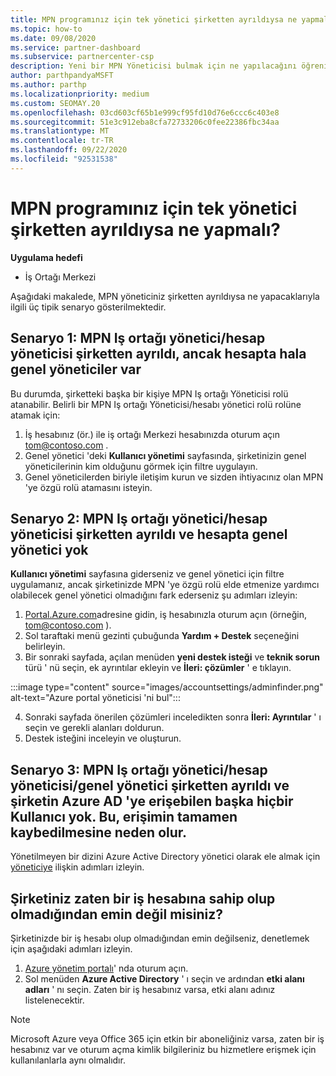 ```yaml
---
title: MPN programınız için tek yönetici şirketten ayrıldıysa ne yapmalı?
ms.topic: how-to
ms.date: 09/08/2020
ms.service: partner-dashboard
ms.subservice: partnercenter-csp
description: Yeni bir MPN Yöneticisi bulmak için ne yapılacağını öğrenin veya şirketinizin genel yöneticisinden yardım alın. Ayrıca, yeni bir Iş ortağı merkezi genel Yöneticisi ekleme hakkında bilgi edinin.
author: parthpandyaMSFT
ms.author: parthp
ms.localizationpriority: medium
ms.custom: SEOMAY.20
ms.openlocfilehash: 03cd603cf65b1e999cf95fd10d76e6ccc6c403e8
ms.sourcegitcommit: 51e3c912eba8cfa72733206c0fee22386fbc34aa
ms.translationtype: MT
ms.contentlocale: tr-TR
ms.lasthandoff: 09/22/2020
ms.locfileid: "92531538"
---
```

# <a name="what-to-do-if-the-only-admin-for-your-mpn-program-has-left-the-company"></a>MPN programınız için tek yönetici şirketten ayrıldıysa ne yapmalı?

**Uygulama hedefi**

- İş Ortağı Merkezi

Aşağıdaki makalede, MPN yöneticiniz şirketten ayrıldıysa ne yapacaklarıyla ilgili üç tipik senaryo gösterilmektedir.

## <a name="scenario-1-mpn-partner-adminaccount-admin-has-left-the-company-but-there-are-still-global-admins-in-the-account"></a>Senaryo 1: MPN Iş ortağı yönetici/hesap yöneticisi şirketten ayrıldı, ancak hesapta hala genel yöneticiler var

Bu durumda, şirketteki başka bir kişiye MPN Iş ortağı Yöneticisi rolü atanabilir. Belirli bir MPN Iş ortağı Yöneticisi/hesabı yönetici rolü rolüne atamak için:

1. İş hesabınız (ör.) ile iş ortağı Merkezi hesabınızda oturum açın tom@contoso.com .
1. Genel yönetici 'deki **Kullanıcı yönetimi** sayfasında, şirketinizin genel yöneticilerinin kim olduğunu görmek için filtre uygulayın. 
1. Genel yöneticilerden biriyle iletişim kurun ve sizden ihtiyacınız olan MPN 'ye özgü rolü atamasını isteyin. 

## <a name="scenario-2-mpn-partner-adminaccount-admin-has-left-the-company-and-there-are-no-global-admins-in-the-account"></a>Senaryo 2: MPN Iş ortağı yönetici/hesap yöneticisi şirketten ayrıldı ve hesapta genel yönetici yok 

**Kullanıcı yönetimi** sayfasına giderseniz ve genel yönetici için filtre uygulamanız, ancak şirketinizde MPN 'ye özgü rolü elde etmenize yardımcı olabilecek genel yönetici olmadığını fark ederseniz şu adımları izleyin:

1. [Portal.Azure.com](https://ms.portal.azure.com/)adresine gidin, iş hesabınızla oturum açın (örneğin, tom@contoso.com ). 
1. Sol taraftaki menü gezinti çubuğunda **Yardım + Destek** seçeneğini belirleyin.
1. Bir sonraki sayfada, açılan menüden **yeni destek isteği** ve **teknik sorun** türü ' nü seçin, ek ayrıntılar ekleyin ve **İleri: çözümler** ' e tıklayın.

:::image type="content" source="images/accountsettings/adminfinder.png" alt-text="Azure portal yöneticisi 'ni bul":::

4. Sonraki sayfada önerilen çözümleri inceledikten sonra **İleri: Ayrıntılar** ' ı seçin ve gerekli alanları doldurun.
1. Destek isteğini inceleyin ve oluşturun.


## <a name="scenario-3-mpn-partner-adminaccount-adminglobal-admin-has-left-the-company-and-there-are-no-other-users-who-can-access-the-companys-azure-ad-this-is-a-complete-loss-of-access"></a>Senaryo 3: MPN Iş ortağı yönetici/hesap yöneticisi/genel yönetici şirketten ayrıldı ve şirketin Azure AD 'ye erişebilen başka hiçbir Kullanıcı yok. Bu, erişimin tamamen kaybedilmesine neden olur.

Yönetilmeyen bir dizini Azure Active Directory yönetici olarak ele almak için [yöneticiye](/azure/active-directory/users-groups-roles/domains-admin-takeover#internal-admin-takeover) ilişkin adımları izleyin.

## <a name="not-sure-if-your-company-already-has-a-work-account"></a>Şirketiniz zaten bir iş hesabına sahip olup olmadığından emin değil misiniz?

Şirketinizde bir iş hesabı olup olmadığından emin değilseniz, denetlemek için aşağıdaki adımları izleyin.

1. [Azure yönetim portalı](https://ms.portal.azure.com)' nda oturum açın.
2. Sol menüden **Azure Active Directory** ' ı seçin ve ardından **etki alanı adları** ' nı seçin.
Zaten bir iş hesabınız varsa, etki alanı adınız listelenecektir.

>[!Note]
>Microsoft Azure veya Office 365 için etkin bir aboneliğiniz varsa, zaten bir iş hesabınız var ve oturum açma kimlik bilgileriniz bu hizmetlere erişmek için kullanılanlarla aynı olmalıdır.